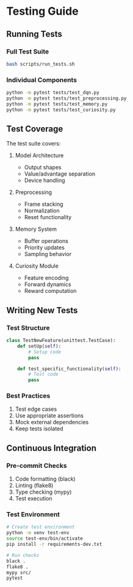 # Testing Guide

## Running Tests

### Full Test Suite
```bash
bash scripts/run_tests.sh
```

### Individual Components
```bash
python -m pytest tests/test_dqn.py
python -m pytest tests/test_preprocessing.py
python -m pytest tests/test_memory.py
python -m pytest tests/test_curiosity.py
```

## Test Coverage

The test suite covers:

1. Model Architecture
   - Output shapes
   - Value/advantage separation
   - Device handling

2. Preprocessing
   - Frame stacking
   - Normalization
   - Reset functionality

3. Memory System
   - Buffer operations
   - Priority updates
   - Sampling behavior

4. Curiosity Module
   - Feature encoding
   - Forward dynamics
   - Reward computation

## Writing New Tests

### Test Structure
```python
class TestNewFeature(unittest.TestCase):
    def setUp(self):
        # Setup code
        pass

    def test_specific_functionality(self):
        # Test code
        pass
```

### Best Practices
1. Test edge cases
2. Use appropriate assertions
3. Mock external dependencies
4. Keep tests isolated

## Continuous Integration

### Pre-commit Checks
1. Code formatting (black)
2. Linting (flake8)
3. Type checking (mypy)
4. Test execution

### Test Environment
```bash
# Create test environment
python -m venv test-env
source test-env/bin/activate
pip install -r requirements-dev.txt

# Run checks
black .
flake8 .
mypy src/
pytest
```